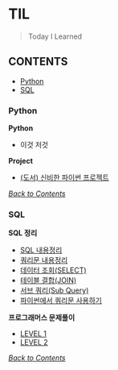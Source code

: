# TIL
> Today I Learned

## CONTENTS
- [Python](#python)
- [SQL](#sql)

### Python
**Python**
- 이것 저것

**Project**
- [(도서) 신비한 파이썬 프로젝트](./Python/Project/%EC%8B%A0%EB%B9%84%ED%95%9C%20%ED%8C%8C%EC%9D%B4%EC%8D%AC%20%ED%94%84%EB%A1%9C%EC%A0%9D%ED%8A%B8/%EC%8B%A0%EB%B9%84%ED%95%9C%20%ED%8C%8C%EC%9D%B4%EC%8D%AC%20%ED%94%84%EB%A1%9C%EC%A0%9D%ED%8A%B8.md)

[*Back to Contents*](#contents)

### SQL

**SQL 정리**
- [SQL 내용정리](./SQL/link%20db%20and%20py.md)
- [쿼리문 내용정리](./SQL/database.md)
- [데이터 조회(SELECT)](./SQL/boostcource_SQL/SELECT.md)
- [테이블 결합(JOIN)](./SQL/boostcource_SQL/JOIN.md)
- [서브 쿼리(Sub Query)](./SQL/boostcource_SQL/SubQuery.md)
- [파이썬에서 쿼리문 사용하기](./SQL/파이썬에서DB사용하기/내용정리.md)

**프로그래머스 문제풀이**
- [LEVEL 1](./SQL/프로그래머스%20문제풀이/Level_1.md)
- [LEVEL 2](./SQL/프로그래머스%20문제풀이/Level_2.md)

[*Back to Contents*](#contents)